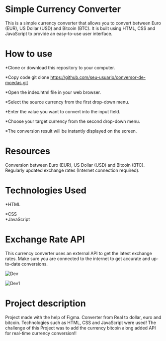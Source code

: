 <h1>Simple Currency Converter</h1>
This is a simple currency converter that allows you to convert between Euro (EUR), US Dollar (USD) and Bitcoin (BTC). It is built using HTML, CSS and JavaScript to provide an easy-to-use user interface.



<h1>How to use</h1>
*Clone or download this repository to your computer.<br>



*Copy code
git clone https://github.com/seu-usuario/conversor-de-moedas.git

*Open the index.html file in your web browser.

*Select the source currency from the first drop-down menu.

*Enter the value you want to convert into the input field.

*Choose your target currency from the second drop-down menu.

*The conversion result will be instantly displayed on the screen.

<h1>Resources</h1>

Conversion between Euro (EUR), US Dollar (USD) and Bitcoin (BTC).
Regularly updated exchange rates (Internet connection required).

<h1>Technologies Used</h1>
*HTML

*CSS<br>
*JavaScript

<h1>Exchange Rate API</h1>
This currency converter uses an external API to get the latest exchange rates. Make sure you are connected to the internet to get accurate and up-to-date conversions.




![Dev](https://user-images.githubusercontent.com/115382914/233162924-596cd91d-2744-47ef-9ef1-1d9f46fbf244.jpg)


![Dev1](https://user-images.githubusercontent.com/115382914/233162934-7bd36e70-14da-4d58-88ba-0370cc7f7ca0.jpg)




<h1>Project description</h1>
<p> Project made with the help of Figma. Converter from Real to dollar, euro and bitcoin. Technologies such as HTML, CSS and JavaScript were used! The challenge of this Project was to add the currency
bitcoin along added API for real-time currency conversion!!</p>
